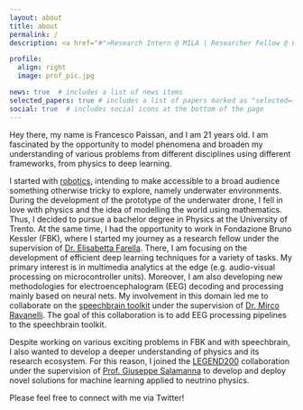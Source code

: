 ```yaml
---
layout: about
title: about
permalink: /
description: <a href="#">Research Intern @ MILA | Researcher Fellow @ FBK | Scientific Collaborator @ INFN | BSc Student - Physics @ UniTN</a>

profile:
  align: right
  image: prof_pic.jpg

news: true  # includes a list of news items
selected_papers: true # includes a list of papers marked as "selected={true}"
social: true  # includes social icons at the bottom of the page
---
```


Hey there, my name is Francesco Paissan, and I am 21 years old.
I am fascinated by the opportunity to model phenomena and broaden my understanding of various problems from different disciplines using different frameworks, from physics to deep learning.

I started with [robotics](http://archeorov.witlab.io), intending to make accessible to a broad audience something otherwise tricky to explore, namely underwater environments. During the development of the prototype of the underwater drone, I fell in love with physics and the idea of modelling the world using mathematics. Thus, I decided to pursue a bachelor degree in Physics at the University of Trento. At the same time, I had the opportunity to work in Fondazione Bruno Kessler (FBK), where I started my journey as a research fellow under the supervision of [Dr. Elisabetta Farella](https://scholar.google.it/citations?user=NOjpApQAAAAJ&hl=en). There, I am focusing on the development of efficient deep learning techniques for a variety of tasks. My primary interest is in multimedia analytics at the edge (e.g. audio-visual processing on microcontroller units).
Moreover, I am also developing new methodologies for electroencephalogram (EEG) decoding and processing mainly based on neural nets. My involvement in this domain led me to collaborate on the [speechbrain toolkit](https://speechbrain.github.io) under the supervision of [Dr. Mirco Ravanelli](https://sites.google.com/site/mircoravanelli/). The goal of this collaboration is to add EEG processing pipelines to the speechbrain toolkit.

Despite working on various exciting problems in FBK and with speechbrain, I also wanted to develop a deeper understanding of physics and its research ecosystem. For this reason, I joined the [LEGEND200](https://legend-exp.org) collaboration under the supervision of [Prof. Giuseppe Salamanna](https://www.google.com/url?sa=t&rct=j&q=&esrc=s&source=web&cd=&ved=2ahUKEwiFt6ylw9HzAhWusaQKHVSCDWIQFnoECAsQAQ&url=https%3A%2F%2Fsalaman.web.cern.ch%2F&usg=AOvVaw2PpWQukNKZC8ajwaake6vD) to develop and deploy novel solutions for machine learning applied to neutrino physics.

Please feel free to connect with me via Twitter! 
